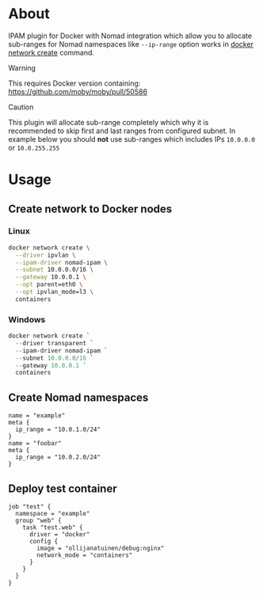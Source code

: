 # About
IPAM plugin for Docker with Nomad integration which allow you to allocate sub-ranges for Nomad namespaces like `--ip-range` option works in [docker network create](https://docs.docker.com/reference/cli/docker/network/create/) command.

> [!WARNING]  
> This requires Docker version containing: https://github.com/moby/moby/pull/50586

> [!CAUTION]
> This plugin will allocate sub-range completely which why it is recommended to skip first and last ranges from configured subnet.
> In example below you should **not** use sub-ranges which includes IPs `10.0.0.0` or `10.0.255.255`

# Usage
## Create network to Docker nodes
### Linux
```bash
docker network create \
  --driver ipvlan \
  --ipam-driver nomad-ipam \
  --subnet 10.0.0.0/16 \
  --gateway 10.0.0.1 \
  --opt parent=eth0 \
  --opt ipvlan_mode=l3 \
  containers
```
### Windows
```powershell
docker network create `
  --driver transparent `
  --ipam-driver nomad-ipam `
  --subnet 10.0.0.0/16 `
  --gateway 10.0.0.1 `
  containers
```

## Create Nomad namespaces
```hcl
name = "example"
meta {
  ip_range = "10.0.1.0/24"
}
name = "foobar"
meta {
  ip_range = "10.0.2.0/24"
}
```

## Deploy test container
```hcl
job "test" {
  namespace = "example"
  group "web" {
    task "test.web" {
      driver = "docker"
      config {
        image = "ollijanatuinen/debug:nginx"
        network_mode = "containers"
      }
    }
  }
}
```
